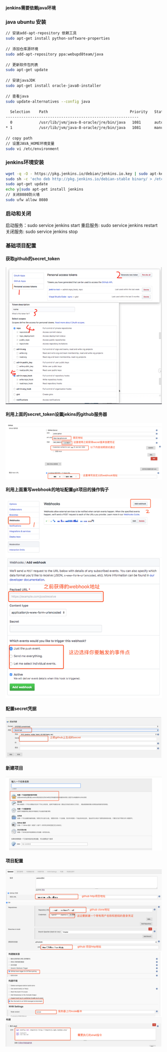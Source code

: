 **jenkins需要依赖java环境**
### java ubuntu 安装
```bash
// 安装add-apt-repository 依赖工具
sudo apt-get install python-software-properties

// 添加仓库源环境
sudo add-apt-repository ppa:webupd8team/java

// 更新软件包列表
sudo apt-get update

// 安装javaJDK
sudo apt-get install oracle-java8-installer

// 查看java
sudo update-alternatives --config java

  Selection    Path                                     Priority   Status
------------------------------------------------------------
  0            /usr/lib/jvm/java-8-oracle/jre/bin/java   1081      auto mode
* 1            /usr/lib/jvm/java-8-oracle/jre/bin/java   1081      manual mode

// copy path
// 设置JAVA_HOME环境变量
sudo vi /etc/environment
```
### jenkins环境安装
```bash
wget -q -O - https://pkg.jenkins.io/debian/jenkins.io.key | sudo apt-key add -
sudo sh -c 'echo deb http://pkg.jenkins.io/debian-stable binary/ > /etc/apt/sources.list.d/jenkins.list'
sudo apt-get update
echo y|sudo apt-get install jenkins
// 关闭8080防火墙
sudo ufw allow 8080
```

### 启动和关闭
启动服务：sudo service jenkins start
重启服务: sudo service jenkins restart
关闭服务: sudo service jenkins stop

### 基础项目配置
#### 获取github的secret_token
![secret_token](../imgs/jekins/WX20190411-102408.png)

#### 利用上面的secret_token设置jekins的github服务器
![github_server](../imgs/jekins/config_github_server.png)

#### 利用上面重写webhook的地址配置git项目的操作钩子
![set_webhook](../imgs/jekins/set_webhook_1.png)
![set_webhook](../imgs/jekins/set_webhook_2.png)

#### 配置secret凭据
![secret_Credential](../imgs/jekins/set_Credential.jpeg)

#### 新建项目
![create_task](../imgs/jekins/create_task.png)

#### 项目配置
![set_task_config](../imgs/jekins/set_task-config_1.png)
![set_task_config](../imgs/jekins/set_task-config_2.png)
![set_task_config](../imgs/jekins/set_task-config_3.png)
![set_task_config](../imgs/jekins/set_task-config_4.png)